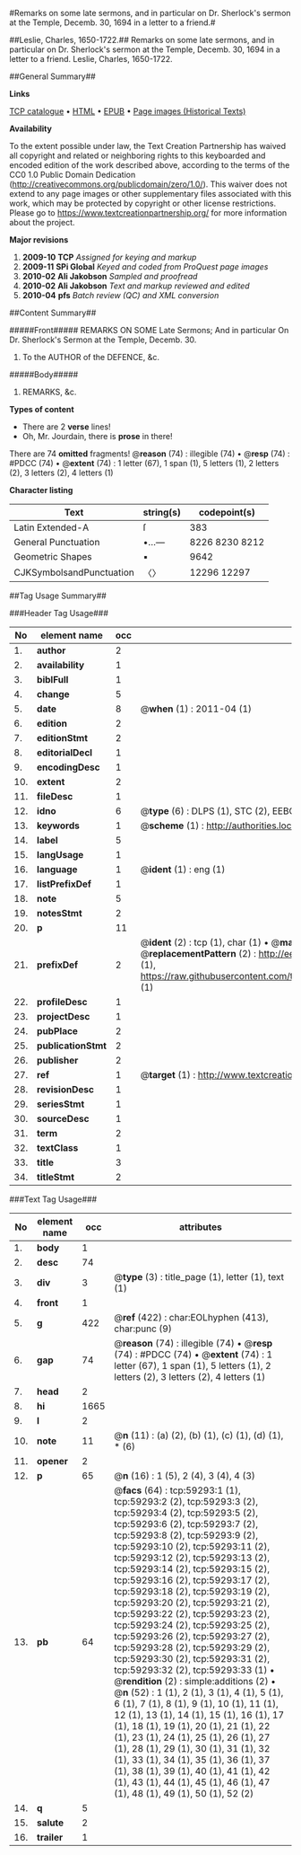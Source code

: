 #Remarks on some late sermons, and in particular on Dr. Sherlock's sermon at the Temple, Decemb. 30, 1694 in a letter to a friend.#

##Leslie, Charles, 1650-1722.##
Remarks on some late sermons, and in particular on Dr. Sherlock's sermon at the Temple, Decemb. 30, 1694 in a letter to a friend.
Leslie, Charles, 1650-1722.

##General Summary##

**Links**

[TCP catalogue](http://www.ota.ox.ac.uk/tcp/)  • 
[HTML](http://tei.it.ox.ac.uk/tcp/Texts-HTML/free/A47/A47758.html)  • 
[EPUB](http://tei.it.ox.ac.uk/tcp/Texts-EPUB/free/A47/A47758.epub) • 
[Page images (Historical Texts)](https://historicaltexts.jisc.ac.uk/eebo-12307105e)

**Availability**

To the extent possible under law, the Text Creation Partnership has waived all copyright and related or neighboring rights to this keyboarded and encoded edition of the work described above, according to the terms of the CC0 1.0 Public Domain Dedication (http://creativecommons.org/publicdomain/zero/1.0/). This waiver does not extend to any page images or other supplementary files associated with this work, which may be protected by copyright or other license restrictions. Please go to https://www.textcreationpartnership.org/ for more information about the project.

**Major revisions**

1. __2009-10__ __TCP__ *Assigned for keying and markup*
1. __2009-11__ __SPi Global__ *Keyed and coded from ProQuest page images*
1. __2010-02__ __Ali Jakobson__ *Sampled and proofread*
1. __2010-02__ __Ali Jakobson__ *Text and markup reviewed and edited*
1. __2010-04__ __pfs__ *Batch review (QC) and XML conversion*

##Content Summary##

#####Front#####
REMARKS ON SOME Late Sermons; And in particular On Dr. Sherlock's Sermon at the Temple, Decemb. 30. 
1. To the AUTHOR of the DEFENCE, &c.

#####Body#####

1. REMARKS, &c.

**Types of content**

  * There are 2 **verse** lines!
  * Oh, Mr. Jourdain, there is **prose** in there!

There are 74 **omitted** fragments! 
 @__reason__ (74) : illegible (74)  •  @__resp__ (74) : #PDCC (74)  •  @__extent__ (74) : 1 letter (67), 1 span (1), 5 letters (1), 2 letters (2), 3 letters (2), 4 letters (1)

**Character listing**


|Text|string(s)|codepoint(s)|
|---|---|---|
|Latin Extended-A|ſ|383|
|General Punctuation|•…—|8226 8230 8212|
|Geometric Shapes|▪|9642|
|CJKSymbolsandPunctuation|〈〉|12296 12297|

##Tag Usage Summary##

###Header Tag Usage###

|No|element name|occ|attributes|
|---|---|---|---|
|1.|__author__|2||
|2.|__availability__|1||
|3.|__biblFull__|1||
|4.|__change__|5||
|5.|__date__|8| @__when__ (1) : 2011-04 (1)|
|6.|__edition__|2||
|7.|__editionStmt__|2||
|8.|__editorialDecl__|1||
|9.|__encodingDesc__|1||
|10.|__extent__|2||
|11.|__fileDesc__|1||
|12.|__idno__|6| @__type__ (6) : DLPS (1), STC (2), EEBO-CITATION (1), OCLC (1), VID (1)|
|13.|__keywords__|1| @__scheme__ (1) : http://authorities.loc.gov/ (1)|
|14.|__label__|5||
|15.|__langUsage__|1||
|16.|__language__|1| @__ident__ (1) : eng (1)|
|17.|__listPrefixDef__|1||
|18.|__note__|5||
|19.|__notesStmt__|2||
|20.|__p__|11||
|21.|__prefixDef__|2| @__ident__ (2) : tcp (1), char (1)  •  @__matchPattern__ (2) : ([0-9\-]+):([0-9IVX]+) (1), (.+) (1)  •  @__replacementPattern__ (2) : http://eebo.chadwyck.com/downloadtiff?vid=$1&page=$2 (1), https://raw.githubusercontent.com/textcreationpartnership/Texts/master/tcpchars.xml#$1 (1)|
|22.|__profileDesc__|1||
|23.|__projectDesc__|1||
|24.|__pubPlace__|2||
|25.|__publicationStmt__|2||
|26.|__publisher__|2||
|27.|__ref__|1| @__target__ (1) : http://www.textcreationpartnership.org/docs/. (1)|
|28.|__revisionDesc__|1||
|29.|__seriesStmt__|1||
|30.|__sourceDesc__|1||
|31.|__term__|2||
|32.|__textClass__|1||
|33.|__title__|3||
|34.|__titleStmt__|2||


###Text Tag Usage###

|No|element name|occ|attributes|
|---|---|---|---|
|1.|__body__|1||
|2.|__desc__|74||
|3.|__div__|3| @__type__ (3) : title_page (1), letter (1), text (1)|
|4.|__front__|1||
|5.|__g__|422| @__ref__ (422) : char:EOLhyphen (413), char:punc (9)|
|6.|__gap__|74| @__reason__ (74) : illegible (74)  •  @__resp__ (74) : #PDCC (74)  •  @__extent__ (74) : 1 letter (67), 1 span (1), 5 letters (1), 2 letters (2), 3 letters (2), 4 letters (1)|
|7.|__head__|2||
|8.|__hi__|1665||
|9.|__l__|2||
|10.|__note__|11| @__n__ (11) : (a) (2), (b) (1), (c) (1), (d) (1), * (6)|
|11.|__opener__|2||
|12.|__p__|65| @__n__ (16) : 1 (5), 2 (4), 3 (4), 4 (3)|
|13.|__pb__|64| @__facs__ (64) : tcp:59293:1 (1), tcp:59293:2 (2), tcp:59293:3 (2), tcp:59293:4 (2), tcp:59293:5 (2), tcp:59293:6 (2), tcp:59293:7 (2), tcp:59293:8 (2), tcp:59293:9 (2), tcp:59293:10 (2), tcp:59293:11 (2), tcp:59293:12 (2), tcp:59293:13 (2), tcp:59293:14 (2), tcp:59293:15 (2), tcp:59293:16 (2), tcp:59293:17 (2), tcp:59293:18 (2), tcp:59293:19 (2), tcp:59293:20 (2), tcp:59293:21 (2), tcp:59293:22 (2), tcp:59293:23 (2), tcp:59293:24 (2), tcp:59293:25 (2), tcp:59293:26 (2), tcp:59293:27 (2), tcp:59293:28 (2), tcp:59293:29 (2), tcp:59293:30 (2), tcp:59293:31 (2), tcp:59293:32 (2), tcp:59293:33 (1)  •  @__rendition__ (2) : simple:additions (2)  •  @__n__ (52) : 1 (1), 2 (1), 3 (1), 4 (1), 5 (1), 6 (1), 7 (1), 8 (1), 9 (1), 10 (1), 11 (1), 12 (1), 13 (1), 14 (1), 15 (1), 16 (1), 17 (1), 18 (1), 19 (1), 20 (1), 21 (1), 22 (1), 23 (1), 24 (1), 25 (1), 26 (1), 27 (1), 28 (1), 29 (1), 30 (1), 31 (1), 32 (1), 33 (1), 34 (1), 35 (1), 36 (1), 37 (1), 38 (1), 39 (1), 40 (1), 41 (1), 42 (1), 43 (1), 44 (1), 45 (1), 46 (1), 47 (1), 48 (1), 49 (1), 50 (1), 52 (2)|
|14.|__q__|5||
|15.|__salute__|2||
|16.|__trailer__|1||
